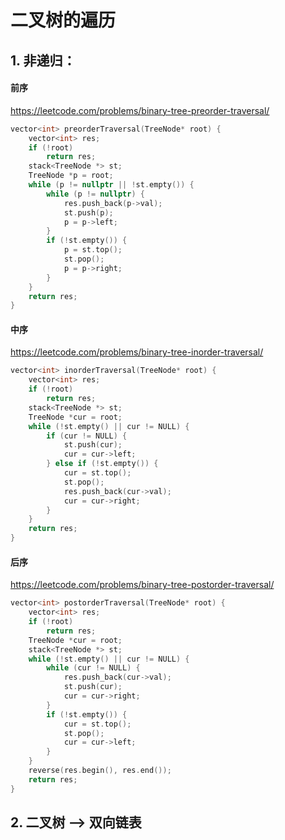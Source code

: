 # 二叉树的遍历

## 1. 非递归：

#### 前序
https://leetcode.com/problems/binary-tree-preorder-traversal/
```cpp
vector<int> preorderTraversal(TreeNode* root) {
    vector<int> res;
    if (!root)
        return res;
    stack<TreeNode *> st;
    TreeNode *p = root;
    while (p != nullptr || !st.empty()) {
        while (p != nullptr) {
            res.push_back(p->val);
            st.push(p);
            p = p->left;
        }
        if (!st.empty()) {
            p = st.top();
            st.pop();
            p = p->right;
        }
    }
    return res;
}
```

#### 中序
https://leetcode.com/problems/binary-tree-inorder-traversal/
```cpp
vector<int> inorderTraversal(TreeNode* root) {
    vector<int> res;
    if (!root)
        return res;
    stack<TreeNode *> st;
    TreeNode *cur = root;
    while (!st.empty() || cur != NULL) {
        if (cur != NULL) {
            st.push(cur);
            cur = cur->left;
        } else if (!st.empty()) {
            cur = st.top();
            st.pop();
            res.push_back(cur->val);
            cur = cur->right;
        }
    }
    return res;
}
```

#### 后序
https://leetcode.com/problems/binary-tree-postorder-traversal/
```cpp
vector<int> postorderTraversal(TreeNode* root) {
    vector<int> res;
    if (!root)
        return res;
    TreeNode *cur = root;
    stack<TreeNode *> st;
    while (!st.empty() || cur != NULL) {
        while (cur != NULL) {
            res.push_back(cur->val);
            st.push(cur);
            cur = cur->right;
        }
        if (!st.empty()) {
            cur = st.top();
            st.pop();
            cur = cur->left;
        }
    }
    reverse(res.begin(), res.end());
    return res;
}
```


## 2. 二叉树 --> 双向链表